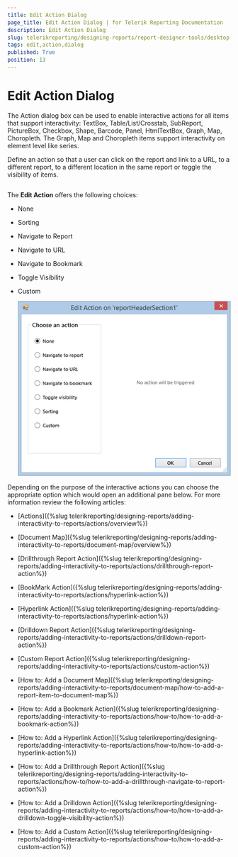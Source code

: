 ```yaml
---
title: Edit Action Dialog
page_title: Edit Action Dialog | for Telerik Reporting Documentation
description: Edit Action Dialog
slug: telerikreporting/designing-reports/report-designer-tools/desktop-designers/tools/edit-action-dialog
tags: edit,action,dialog
published: True
position: 13
---
```


# Edit Action Dialog



The Action dialog box can be used to enable interactive actions for all items that support interactivity:         TextBox, Table/List/Crosstab, SubReport, PictureBox, Checkbox, Shape, Barcode, Panel, HtmlTextBox, Graph, Map, Choropleth.         The Graph, Map and Choropleth items support interactivity on element level like series.       

Define an action so that a user can click on the report and link to a URL, to a different report, to a different         location in the same report or toggle the visibility of items.       

## 

The __Edit Action__  offers the following choices:         

* None             

* Sorting             

* Navigate to Report             

* Navigate to URL             

* Navigate to Bookmark             

* Toggle Visibility             

* Custom               

  ![Edit Action Dialog](images/UI/EditActionDialog.png)

Depending on the purpose of the interactive actions you can choose the appropriate option which would open an additional pane below.           For more information review the following articles:         

* [Actions]({%slug telerikreporting/designing-reports/adding-interactivity-to-reports/actions/overview%})

* [Document Map]({%slug telerikreporting/designing-reports/adding-interactivity-to-reports/document-map/overview%})

* [Drillthrough Report Action]({%slug telerikreporting/designing-reports/adding-interactivity-to-reports/actions/drillthrough-report-action%})

* [BookMark Action]({%slug telerikreporting/designing-reports/adding-interactivity-to-reports/actions/hyperlink-action%})

* [Hyperlink Action]({%slug telerikreporting/designing-reports/adding-interactivity-to-reports/actions/hyperlink-action%})

* [Drilldown Report Action]({%slug telerikreporting/designing-reports/adding-interactivity-to-reports/actions/drilldown-report-action%})

* [Custom Report Action]({%slug telerikreporting/designing-reports/adding-interactivity-to-reports/actions/custom-action%})

* [How to: Add a Document Map]({%slug telerikreporting/designing-reports/adding-interactivity-to-reports/document-map/how-to-add-a-report-item-to-document-map%})

* [How to: Add a Bookmark Action]({%slug telerikreporting/designing-reports/adding-interactivity-to-reports/actions/how-to/how-to-add-a-bookmark-action%})

* [How to: Add a Hyperlink Action]({%slug telerikreporting/designing-reports/adding-interactivity-to-reports/actions/how-to/how-to-add-a-hyperlink-action%})

* [How to: Add a Drillthrough Report Action]({%slug telerikreporting/designing-reports/adding-interactivity-to-reports/actions/how-to/how-to-add-a-drillthrough-navigate-to-report-action%})

* [How to: Add a Drilldown Action]({%slug telerikreporting/designing-reports/adding-interactivity-to-reports/actions/how-to/how-to-add-a-drilldown-toggle-visibility-action%})

* [How to: Add a Custom Action]({%slug telerikreporting/designing-reports/adding-interactivity-to-reports/actions/how-to/how-to-add-a-custom-action%})
